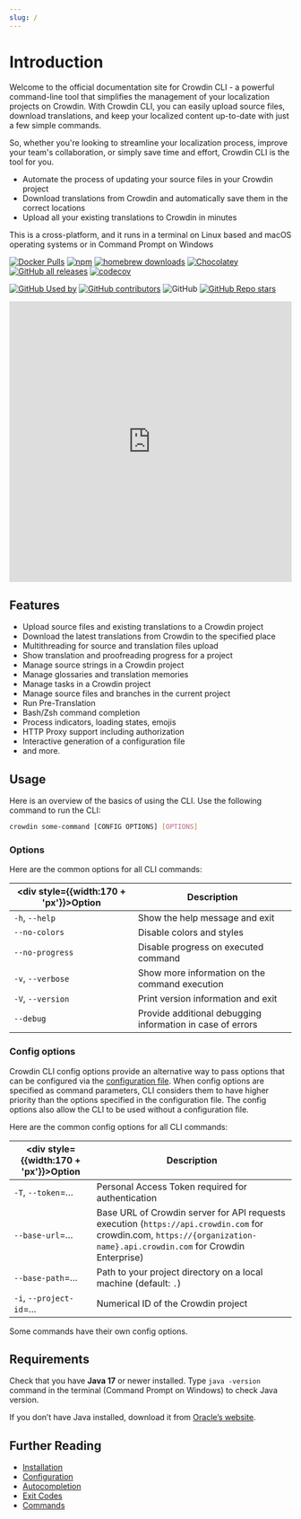 ```yaml
---
slug: /
---
```


# Introduction

Welcome to the official documentation site for Crowdin CLI - a powerful command-line tool that simplifies the management of your localization projects on Crowdin. With Crowdin CLI, you can easily upload source files, download translations, and keep your localized content up-to-date with just a few simple commands.

So, whether you're looking to streamline your localization process, improve your team's collaboration, or simply save time and effort, Crowdin CLI is the tool for you.

- Automate the process of updating your source files in your Crowdin project
- Download translations from Crowdin and automatically save them in the correct locations
- Upload all your existing translations to Crowdin in minutes

This is a cross-platform, and it runs in a terminal on Linux based and macOS operating systems or in Command Prompt on Windows

[![Docker Pulls](https://img.shields.io/docker/pulls/crowdin/cli?logo=docker&cacheSeconds=2000)](https://hub.docker.com/r/crowdin/cli)
[![npm](https://img.shields.io/npm/dt/@crowdin/cli?logo=npm&cacheSeconds=2000)](https://www.npmjs.com/package/@crowdin/cli)
[![homebrew downloads](https://img.shields.io/homebrew/installs/dy/crowdin?logo=homebrew)](https://formulae.brew.sh/formula/crowdin)
[![Chocolatey](https://img.shields.io/chocolatey/dt/crowdin-cli?logo=chocolatey&cacheSeconds=2000)](https://community.chocolatey.org/packages/crowdin-cli)
[![GitHub all releases](https://img.shields.io/github/downloads/crowdin/crowdin-cli/total?label=assets%20downloads&logo=github&cacheSeconds=2000)](https://github.com/crowdin/crowdin-cli/releases)
[![codecov](https://codecov.io/gh/crowdin/crowdin-cli/branch/main/graph/badge.svg)](https://codecov.io/gh/crowdin/crowdin-cli)

[![GitHub Used by](https://img.shields.io/static/v1?label=used%20by&message=1.5k&color=brightgreen&logo=github&cacheSeconds=10000)](https://github.com/crowdin/crowdin-cli/network/dependents)
[![GitHub contributors](https://img.shields.io/github/contributors/crowdin/crowdin-cli?cacheSeconds=1000)](https://github.com/crowdin/crowdin-cli/graphs/contributors)
![GitHub](https://img.shields.io/github/license/crowdin/crowdin-cli?cacheSeconds=50000)
[![GitHub Repo stars](https://img.shields.io/github/stars/crowdin/crowdin-cli?style=social&cacheSeconds=1800)](https://github.com/crowdin/crowdin-cli/stargazers)

<iframe width="100%" height="500px" src="https://www.youtube.com/embed/0duN4khpWjM" frameborder="0" allow="autoplay; encrypted-media" allowfullscreen=""></iframe>

## Features

- Upload source files and existing translations to a Crowdin project
- Download the latest translations from Crowdin to the specified place
- Multithreading for source and translation files upload
- Show translation and proofreading progress for a project
- Manage source strings in a Crowdin project
- Manage glossaries and translation memories
- Manage tasks in a Crowdin project
- Manage source files and branches in the current project
- Run Pre-Translation
- Bash/Zsh command completion
- Process indicators, loading states, emojis
- HTTP Proxy support including authorization
- Interactive generation of a configuration file
- and more.

## Usage

Here is an overview of the basics of using the CLI. Use the following command to run the CLI:

```bash
crowdin some-command [CONFIG OPTIONS] [OPTIONS]
```

### Options

Here are the common options for all CLI commands:

| <div style={{width:170 + 'px'}}>Option</div> | Description                                                |
|----------------------------------------------|------------------------------------------------------------|
| `-h`, `--help`                               | Show the help message and exit                             |
| `--no-colors`                                | Disable colors and styles                                  |
| `--no-progress`                              | Disable progress on executed command                       |
| `-v`, `--verbose`                            | Show more information on the command execution             |
| `-V`, `--version`                            | Print version information and exit                         |
| `--debug`                                    | Provide additional debugging information in case of errors |

### Config options

Crowdin CLI config options provide an alternative way to pass options that can be configured via the [configuration file](/configuration). When config options are specified as command parameters, CLI considers them to have higher priority than the options specified in the configuration file. The config options also allow the CLI to be used without a configuration file.

Here are the common config options for all CLI commands:

| <div style={{width:170 + 'px'}}>Option</div> | Description                                                                                                                                                             |
|----------------------------------------------|-------------------------------------------------------------------------------------------------------------------------------------------------------------------------|
| `-T`, `--token`=*…*                          | Personal Access Token required for authentication                                                                                                                       |
| `--base-url`=*…*                             | Base URL of Crowdin server for API requests execution (`https://api.crowdin.com` for crowdin.com, `https://{organization-name}.api.crowdin.com` for Crowdin Enterprise) |
| `--base-path`=*…*                            | Path to your project directory on a local machine (default: `.`)                                                                                                        |
| `-i`, `--project-id`=*…*                     | Numerical ID of the Crowdin project                                                                                                                                     |

Some commands have their own config options.

## Requirements

Check that you have **Java 17** or newer installed. Type `java -version` command in the terminal (Command Prompt on Windows) to check Java version.

If you don’t have Java installed, download it from [Oracle’s website](https://www.java.com/en/).

## Further Reading

- [Installation](/installation)
- [Configuration](/configuration)
- [Autocompletion](/autocompletion)
- [Exit Codes](/exit-codes)
- [Commands](/commands/crowdin)
